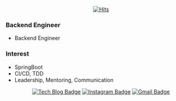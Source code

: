 <div align=center>

[![Hits](https://hits.seeyoufarm.com/api/count/incr/badge.svg?url=https%3A%2F%2Fgithub.com%2Fsejineer%2Fhit-counter&count_bg=%2379C83D&title_bg=%23555555&icon=&icon_color=%23E7E7E7&title=hits&edge_flat=false)](https://hits.seeyoufarm.com)

</div>

### Backend Engineer
- Backend Engineer

### Interest
- SpringBoot
- CI/CD, TDD
- Leadership, Mentoring, Communication

<div align=center>

[![Tech Blog Badge](http://img.shields.io/badge/-Tech%20blog-black?style=flat-square&logo=github&link=https://github.com/sejineer)](https://github.com/sejineer) 
[![Instagram Badge](https://img.shields.io/badge/-Instagram-dd2a7b?style=flat-square&logo=instagram&logoColor=white&link=https://www.instagram.com/re_alworld/)](https://www.instagram.com/re_alworld/) 
[![Gmail Badge](https://img.shields.io/badge/-Gmail-d14836?style=flat-square&logo=Gmail&logoColor=white&link=mailto:qkrtpwls025@gmail.com)](mailto:qkrtpwls025@gmail.com)
</div>
